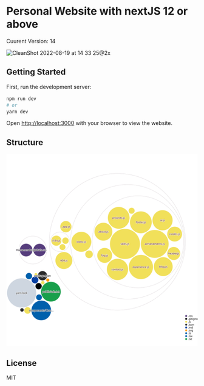# Personal Website with nextJS 12 or above

Cuurent Version: 14

![CleanShot 2022-08-19 at 14 33 25@2x](https://user-images.githubusercontent.com/54872601/185557701-5b1fec2d-a86a-43d1-bc03-16ac7e0a91a7.png)

## Getting Started

First, run the development server:

```bash
npm run dev
# or
yarn dev
```

Open [http://localhost:3000](http://localhost:3000) with your browser to view the website.

## Structure

![Diagram](https://raw.githubusercontent.com/1998code/1998media/nextJS12/diagram.svg)

## License

MIT
